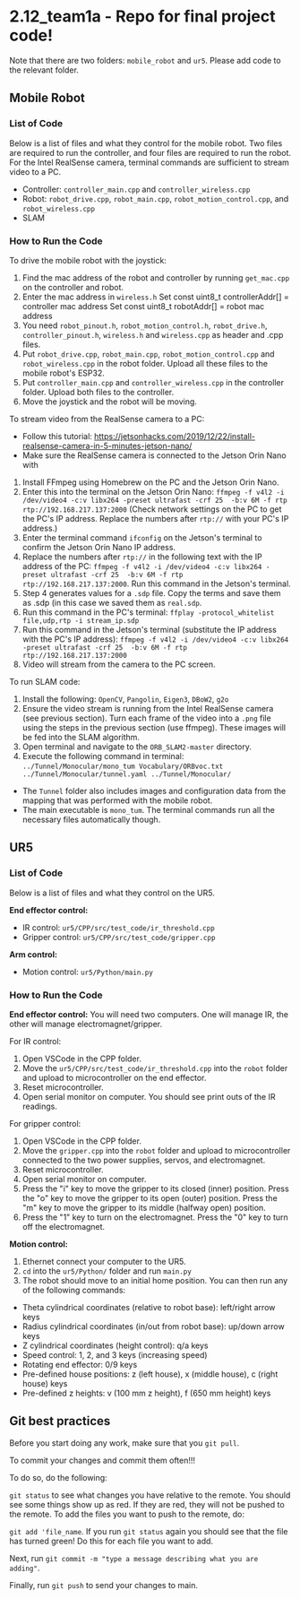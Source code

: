 # 2.12_team1a - Repo for final project code!

Note that there are two folders: ```mobile_robot``` and ```ur5```. Please add code to the relevant folder.

## Mobile Robot

### List of Code
Below is a list of files and what they control for the mobile robot. Two files are required to run the controller, and four files are required to run the robot. For the Intel RealSense camera, terminal commands are sufficient to stream video to a PC. 

- Controller: ```controller_main.cpp``` and ```controller_wireless.cpp```
- Robot: ```robot_drive.cpp```, ```robot_main.cpp```, ```robot_motion_control.cpp```, and ```robot_wireless.cpp```
- SLAM

### How to Run the Code
To drive the mobile robot with the joystick: 
1. Find the mac address of the robot and controller by running ```get_mac.cpp``` on the controller and robot.
2. Enter the mac address in ```wireless.h```
	Set const uint8_t controllerAddr[] = controller mac address 
	Set const uint8_t robotAddr[] = robot mac address 
3. You need ```robot_pinout.h```, ```robot_motion_control.h```, ```robot_drive.h```, ```controller_pinout.h```, ```wireless.h``` and ```wireless.cpp``` as header and .cpp files.
4. Put ```robot_drive.cpp```, ```robot_main.cpp```, ```robot_motion_control.cpp``` and ```robot_wireless.cpp``` in the robot folder. Upload all these files to the mobile robot's ESP32. 
5. Put ```controller_main.cpp``` and ```controller_wireless.cpp``` in the controller folder. Upload both files to the controller.
6. Move the joystick and the robot will be moving. 

To stream video from the RealSense camera to a PC:
* Follow this tutorial: https://jetsonhacks.com/2019/12/22/install-realsense-camera-in-5-minutes-jetson-nano/
* Make sure the RealSense camera is connected to the Jetson Orin Nano with 
1. Install FFmpeg using Homebrew on the PC and the Jetson Orin Nano.
2. Enter this into the terminal on the Jetson Orin Nano: ```ffmpeg -f v4l2 -i /dev/video4 -c:v libx264 -preset ultrafast -crf 25  -b:v 6M -f rtp rtp://192.168.217.137:2000``` (Check network settings on the PC to get the PC's IP address. Replace the numbers after ```rtp://``` with your PC's IP address.)
3. Enter the terminal command ```ifconfig``` on the Jetson's terminal to confirm the Jetson Orin Nano IP address.
4. Replace the numbers after ```rtp://``` in the following text with the IP address of the PC: ```ffmpeg -f v4l2 -i /dev/video4 -c:v libx264 -preset ultrafast -crf 25  -b:v 6M -f rtp rtp://192.168.217.137:2000```. Run this command in the Jetson's terminal.
5. Step 4 generates values for a ```.sdp``` file. Copy the terms and save them as .sdp (in this case we saved them as ```real.sdp```. 
6. Run this command in the PC's terminal: ```ffplay -protocol_whitelist file,udp,rtp -i stream_ip.sdp```
7. Run this command in the Jetson's terminal (substitute the IP address with the PC's IP address): ```ffmpeg -f v4l2 -i /dev/video4 -c:v libx264 -preset ultrafast -crf 25  -b:v 6M -f rtp rtp://192.168.217.137:2000```
8. Video will stream from the camera to the PC screen. 

To run SLAM code:
1. Install the following: ```OpenCV```, ```Pangolin```, ```Eigen3```, ```DBoW2```, ```g2o```
2. Ensure the video stream is running from the Intel RealSense camera (see previous section). Turn each frame of the video into a ```.png``` file using the steps in the previous section (use ffmpeg). These images will be fed into the SLAM algorithm. 
3. Open terminal and navigate to the ```ORB_SLAM2-master``` directory.
3. Execute the following command in terminal: ```../Tunnel/Monocular/mono_tum Vocabulary/ORBvoc.txt ../Tunnel/Monocular/tunnel.yaml ../Tunnel/Monocular/```

* The ```Tunnel``` folder also includes images and configuration data from the mapping that was performed with the mobile robot. 
* The main executable is ```mono_tum```. The terminal commands run all the necessary files automatically though. 

## UR5

### List of Code
Below is a list of files and what they control on the UR5.

**End effector control:**

- IR control: ```ur5/CPP/src/test_code/ir_threshold.cpp```
- Gripper control: ```ur5/CPP/src/test_code/gripper.cpp```

**Arm control:**

- Motion control: ```ur5/Python/main.py```

### How to Run the Code

**End effector control:**
You will need two computers. One will manage IR, the other will manage electromagnet/gripper.

For IR control:
1. Open VSCode in the CPP folder.
2. Move the ```ur5/CPP/src/test_code/ir_threshold.cpp``` into the ```robot``` folder and upload to microcontroller on the end effector. 
3. Reset microcontroller.
4. Open serial monitor on computer. You should see print outs of the IR readings.

For gripper control:
1. Open VSCode in the CPP folder.
2. Move the ```gripper.cpp``` into the ```robot``` folder and upload to microcontroller connected to the two power supplies, servos, and electromagnet.
3. Reset microcontroller. 
4. Open serial monitor on computer. 
5. Press the "i" key to move the gripper to its closed (inner) position. Press the "o" key to move the gripper to its open (outer) position. Press the "m" key to move the gripper to its middle (halfway open) position.
6. Press the "1" key to turn on the electromagnet. Press the "0" key to turn off the electromagnet. 

**Motion control:**

1. Ethernet connect your computer to the UR5.
2. ```cd``` into the ```ur5/Python/``` folder and run ```main.py```
3. The robot should move to an initial home position. You can then run any of the following commands:

- Theta cylindrical coordinates (relative to robot base): left/right arrow keys
- Radius cylindrical coordinates (in/out from robot base): up/down arrow keys
- Z cylindrical coordinates (height control): q/a keys
- Speed control: 1, 2, and 3 keys (increasing speed)
- Rotating end effector: 0/9 keys
- Pre-defined house positions: z (left house), x (middle house), c (right house) keys
- Pre-defined z heights: v (100 mm z height), f (650 mm height) keys

## Git best practices

Before you start doing any work, make sure that you ```git pull```.

To commit your changes and commit them often!!!

To do so, do the following:

```git status``` to see what changes you have relative to the remote. You should see some things show up as red. If they are red, they will not be pushed to the remote. To add the files you want to push to the remote, do:

```git add 'file_name```. If you run ```git status``` again you should see that the file has turned green! Do this for each file you want to add.

Next, run ```git commit -m "type a message describing what you are adding"```.

Finally, run ```git push``` to send your changes to main.